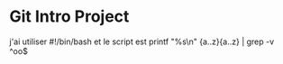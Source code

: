 # Git Intro Project

j'ai utiliser #!/bin/bash
et le script est printf "%s\n" {a..z}{a..z} | grep -v ^oo$ 
